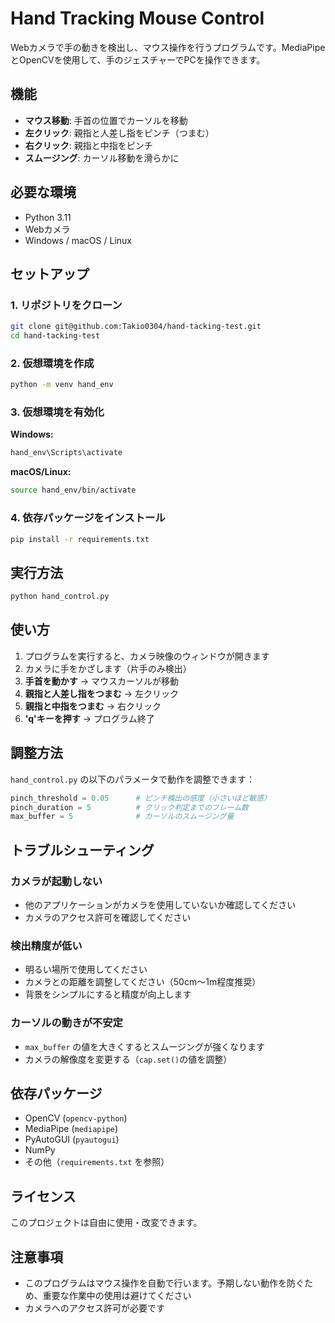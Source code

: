 # Hand Tracking Mouse Control

Webカメラで手の動きを検出し、マウス操作を行うプログラムです。MediaPipeとOpenCVを使用して、手のジェスチャーでPCを操作できます。

## 機能

- **マウス移動**: 手首の位置でカーソルを移動
- **左クリック**: 親指と人差し指をピンチ（つまむ）
- **右クリック**: 親指と中指をピンチ
- **スムージング**: カーソル移動を滑らかに

## 必要な環境

- Python 3.11
- Webカメラ
- Windows / macOS / Linux

## セットアップ

### 1. リポジトリをクローン

```bash
git clone git@github.com:Takio0304/hand-tacking-test.git
cd hand-tacking-test
```

### 2. 仮想環境を作成

```bash
python -m venv hand_env
```

### 3. 仮想環境を有効化

**Windows:**
```bash
hand_env\Scripts\activate
```

**macOS/Linux:**
```bash
source hand_env/bin/activate
```

### 4. 依存パッケージをインストール

```bash
pip install -r requirements.txt
```

## 実行方法

```bash
python hand_control.py
```

## 使い方

1. プログラムを実行すると、カメラ映像のウィンドウが開きます
2. カメラに手をかざします（片手のみ検出）
3. **手首を動かす** → マウスカーソルが移動
4. **親指と人差し指をつまむ** → 左クリック
5. **親指と中指をつまむ** → 右クリック
6. **'q'キーを押す** → プログラム終了

## 調整方法

`hand_control.py` の以下のパラメータで動作を調整できます：

```python
pinch_threshold = 0.05      # ピンチ検出の感度（小さいほど敏感）
pinch_duration = 5          # クリック判定までのフレーム数
max_buffer = 5              # カーソルのスムージング量
```

## トラブルシューティング

### カメラが起動しない
- 他のアプリケーションがカメラを使用していないか確認してください
- カメラのアクセス許可を確認してください

### 検出精度が低い
- 明るい場所で使用してください
- カメラとの距離を調整してください（50cm〜1m程度推奨）
- 背景をシンプルにすると精度が向上します

### カーソルの動きが不安定
- `max_buffer` の値を大きくするとスムージングが強くなります
- カメラの解像度を変更する（`cap.set()`の値を調整）

## 依存パッケージ

- OpenCV (`opencv-python`)
- MediaPipe (`mediapipe`)
- PyAutoGUI (`pyautogui`)
- NumPy
- その他（`requirements.txt` を参照）

## ライセンス

このプロジェクトは自由に使用・改変できます。

## 注意事項

- このプログラムはマウス操作を自動で行います。予期しない動作を防ぐため、重要な作業中の使用は避けてください
- カメラへのアクセス許可が必要です
